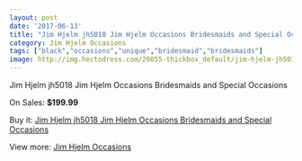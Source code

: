 ```yaml
---
layout: post
date: '2017-06-13'
title: "Jim Hjelm jh5018 Jim Hjelm Occasions Bridesmaids and Special Occasions"
category: Jim Hjelm Occasions
tags: ["black","occasions","unique","bridesmaid","bridesmaids"]
image: http://img.hectodress.com/26055-thickbox_default/jim-hjelm-jh5018-jim-hjelm-occasions-bridesmaids-and-special-occasions.jpg
---
```

Jim Hjelm jh5018 Jim Hjelm Occasions Bridesmaids and Special Occasions

On Sales: **$199.99**
<a href="https://www.hectodress.com/jim-hjelm-occasions/12160-jim-hjelm-jh5018-jim-hjelm-occasions-bridesmaids-and-special-occasions.html"><amp-img layout="responsive" width="600" height="600" src="//img.hectodress.com/26055-thickbox_default/jim-hjelm-jh5018-jim-hjelm-occasions-bridesmaids-and-special-occasions.jpg" alt="Jim Hjelm jh5018 Jim Hjelm Occasions Bridesmaids and Special Occasions 0" /></a>
<a href="https://www.hectodress.com/jim-hjelm-occasions/12160-jim-hjelm-jh5018-jim-hjelm-occasions-bridesmaids-and-special-occasions.html"><amp-img layout="responsive" width="600" height="600" src="//img.hectodress.com/26057-thickbox_default/jim-hjelm-jh5018-jim-hjelm-occasions-bridesmaids-and-special-occasions.jpg" alt="Jim Hjelm jh5018 Jim Hjelm Occasions Bridesmaids and Special Occasions 1" /></a>
<a href="https://www.hectodress.com/jim-hjelm-occasions/12160-jim-hjelm-jh5018-jim-hjelm-occasions-bridesmaids-and-special-occasions.html"><amp-img layout="responsive" width="600" height="600" src="//img.hectodress.com/26056-thickbox_default/jim-hjelm-jh5018-jim-hjelm-occasions-bridesmaids-and-special-occasions.jpg" alt="Jim Hjelm jh5018 Jim Hjelm Occasions Bridesmaids and Special Occasions 2" /></a>

Buy it: [Jim Hjelm jh5018 Jim Hjelm Occasions Bridesmaids and Special Occasions](https://www.hectodress.com/jim-hjelm-occasions/12160-jim-hjelm-jh5018-jim-hjelm-occasions-bridesmaids-and-special-occasions.html "Jim Hjelm jh5018 Jim Hjelm Occasions Bridesmaids and Special Occasions")

View more: [Jim Hjelm Occasions](https://www.hectodress.com/190-jim-hjelm-occasions "Jim Hjelm Occasions")
